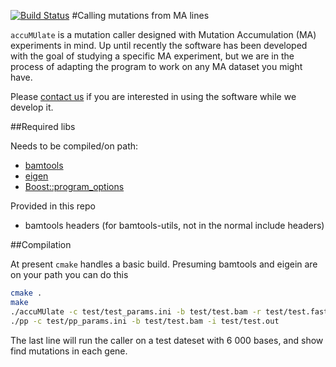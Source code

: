 [![Build Status](https://travis-ci.org/dwinter/accuMUlate.svg?branch=master)](https://travis-ci.org/dwinter/accuMUlate)
#Calling mutations from MA lines

`accuMUlate` is a mutation caller designed with Mutation Accumulation (MA)
experiments in mind. Up until recently the software has been developed with the
goal of studying a specific MA experiment, but we are in the process of adapting
the program to work on any MA dataset you might have. 

Please [contact us](mailto:david.winter@gmail.com) if you are interested in using the software
while we develop it.


##Required libs

Needs to be compiled/on path:
* [bamtools](https://github.com/pezmaster31/bamtools)
* [eigen](http://eigen.tuxfamily.org/index.php?title=Main_Page)
* [Boost::program_options](http://www.boost.org/doc/libs/1_55_0/doc/html/program_options.html)

Provided in this repo
* bamtools headers  (for bamtools-utils, not in the normal include headers) 

##Compilation

At present `cmake` handles a basic build. Presuming bamtools and eigein are on
your path you can do this

```sh
cmake .
make
./accuMUlate -c test/test_params.ini -b test/test.bam -r test/test.fasta -o test/test.out
./pp -c test/pp_params.ini -b test/test.bam -i test/test.out 

```

The last line will  run the caller on a test dateset with 6 000 bases, and
show find mutations in each gene.

